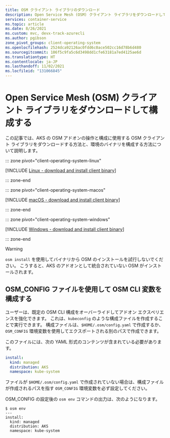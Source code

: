 ```yaml
---
title: OSM クライアント ライブラリのダウンロード
description: Open Service Mesh (OSM) クライアント ライブラリをダウンロードして構成する
services: container-service
ms.topic: article
ms.date: 8/26/2021
ms.custom: mvc, devx-track-azurecli
ms.author: pgibson
zone_pivot_groups: client-operating-system
ms.openlocfilehash: 2524dca92126ac0fdd6c0ace502cc16d78b6d480
ms.sourcegitcommit: 106f5c9fa5c6d3498dd1cfe63181a7ed4125ae6d
ms.translationtype: HT
ms.contentlocale: ja-JP
ms.lasthandoff: 11/02/2021
ms.locfileid: "131066845"
---
```

# <a name="download-and-configure-the-open-service-mesh-osm-client-library"></a>Open Service Mesh (OSM) クライアント ライブラリをダウンロードして構成する

この記事では、AKS の OSM アドオンの操作と構成に使用する OSM クライアント ライブラリをダウンロードする方法と、環境のバイナリを構成する方法について説明します。

::: zone pivot="client-operating-system-linux"

[!INCLUDE [Linux - download and install client binary](includes/servicemesh/osm/open-service-mesh-binary-install-linux.md)]

::: zone-end

::: zone pivot="client-operating-system-macos"

[!INCLUDE [macOS - download and install client binary](includes/servicemesh/osm/open-service-mesh-binary-install-macos.md)]

::: zone-end

::: zone pivot="client-operating-system-windows"

[!INCLUDE [Windows - download and install client binary](includes/servicemesh/osm/open-service-mesh-binary-install-windows.md)]

::: zone-end

> [!WARNING]
> `osm install` を使用してバイナリから OSM のインストールを試行しないでください。 こうすると、AKS のアドオンとして統合されていない OSM がインストールされます。

## <a name="configure-osm-cli-variables-with-an-osm_config-file"></a>OSM_CONFIG ファイルを使用して OSM CLI 変数を構成する

ユーザーは、既定の OSM CLI 構成をオーバーライドしてアドオン エクスペリエンスを強化できます。 これは、`kubeconfig` のような構成ファイルを作成することで実行できます。 構成ファイルは、`$HOME/.osm/config.yaml` で作成するか、`OSM_CONFIG` 環境変数を使用してエクスポートされる別のパスで作成できます。

このファイルには、次の YAML 形式のコンテンツが含まれている必要があります。

```yaml
install:
  kind: managed
  distribution: AKS
  namespace: kube-system
```

ファイルが `$HOME/.osm/config.yaml` で作成されていない場合は、構成ファイルが作成されるパスを指す `OSM_CONFIG` 環境変数を必ず設定してください。

OSM_CONFIG の設定後の `osm env` コマンドの出力は、次のようになります。

```console
$ osm env
---
install:
  kind: managed
  distribution: AKS
  namespace: kube-system
```
